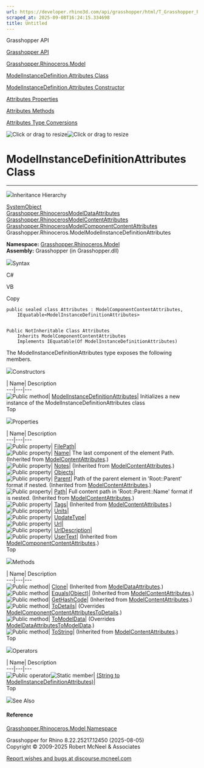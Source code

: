 ```yaml
---
url: https://developer.rhino3d.com/api/grasshopper/html/T_Grasshopper_Rhinoceros_Model_ModelInstanceDefinition_Attributes.htm
scraped_at: 2025-09-08T16:24:15.334698
title: Untitled
---
```


Grasshopper API

[Grasshopper API](../html/723c01da-9986-4db2-8f53-6f3a7494df75.htm
"Grasshopper API")

[Grasshopper.Rhinoceros.Model](../html/N_Grasshopper_Rhinoceros_Model.htm
"Grasshopper.Rhinoceros.Model")

[ModelInstanceDefinition.Attributes
Class](../html/T_Grasshopper_Rhinoceros_Model_ModelInstanceDefinition_Attributes.htm
"ModelInstanceDefinition.Attributes Class")

[ModelInstanceDefinition.Attributes Constructor
](../html/M_Grasshopper_Rhinoceros_Model_ModelInstanceDefinition_Attributes__ctor.htm
"ModelInstanceDefinition.Attributes Constructor ")

[Attributes
Properties](../html/Properties_T_Grasshopper_Rhinoceros_Model_ModelInstanceDefinition_Attributes.htm
"Attributes Properties")

[Attributes
Methods](../html/Methods_T_Grasshopper_Rhinoceros_Model_ModelInstanceDefinition_Attributes.htm
"Attributes Methods")

[Attributes Type
Conversions](../html/Operators_T_Grasshopper_Rhinoceros_Model_ModelInstanceDefinition_Attributes.htm
"Attributes Type Conversions")

![Click or drag to resize](../icons/TocOpen.gif)![Click or drag to
resize](../icons/TocClose.gif)

# ModelInstanceDefinitionAttributes Class  
  
---  
  
![](../icons/SectionExpanded.png)Inheritance Hierarchy

[SystemObject](https://docs.microsoft.com/dotnet/api/system.object)  
[Grasshopper.RhinocerosModelDataAttributes](T_Grasshopper_Rhinoceros_ModelData_Attributes.htm)  
[Grasshopper.RhinocerosModelContentAttributes](T_Grasshopper_Rhinoceros_ModelContent_Attributes.htm)  
[Grasshopper.RhinocerosModelComponentContentAttributes](T_Grasshopper_Rhinoceros_ModelComponentContent_Attributes.htm)  
Grasshopper.Rhinoceros.ModelModelInstanceDefinitionAttributes  

**Namespace:**
[Grasshopper.Rhinoceros.Model](N_Grasshopper_Rhinoceros_Model.htm)  
**Assembly:** Grasshopper (in Grasshopper.dll)

![](../icons/SectionExpanded.png)Syntax

C#

VB

Copy

    
    
    public sealed class Attributes : ModelComponentContentAttributes, 
    	IEquatable<ModelInstanceDefinitionAttributes>
    
    
    Public NotInheritable Class Attributes
    	Inherits ModelComponentContentAttributes
    	Implements IEquatable(Of ModelInstanceDefinitionAttributes)

The ModelInstanceDefinitionAttributes type exposes the following members.

![](../icons/SectionExpanded.png)Constructors

| Name| Description  
---|---|---  
![Public method](../icons/pubmethod.gif)|
[ModelInstanceDefinitionAttributes](M_Grasshopper_Rhinoceros_Model_ModelInstanceDefinition_Attributes__ctor.htm)|
Initializes a new instance of the ModelInstanceDefinitionAttributes class  
Top

![](../icons/SectionExpanded.png)Properties

| Name| Description  
---|---|---  
![Public property](../icons/pubproperty.gif)|
[FilePath](P_Grasshopper_Rhinoceros_Model_ModelInstanceDefinition_Attributes_FilePath.htm)|  
![Public property](../icons/pubproperty.gif)|
[Name](P_Grasshopper_Rhinoceros_ModelContent_Attributes_Name.htm)|  The last
component of the element Path.  (Inherited from
[ModelContentAttributes](T_Grasshopper_Rhinoceros_ModelContent_Attributes.htm).)  
![Public property](../icons/pubproperty.gif)|
[Notes](P_Grasshopper_Rhinoceros_ModelContent_Attributes_Notes.htm)|
(Inherited from
[ModelContentAttributes](T_Grasshopper_Rhinoceros_ModelContent_Attributes.htm).)  
![Public property](../icons/pubproperty.gif)|
[Objects](P_Grasshopper_Rhinoceros_Model_ModelInstanceDefinition_Attributes_Objects.htm)|  
![Public property](../icons/pubproperty.gif)|
[Parent](P_Grasshopper_Rhinoceros_ModelContent_Attributes_Parent.htm)|  Path
of the parent element in 'Root::Parent' format if nested.  (Inherited from
[ModelContentAttributes](T_Grasshopper_Rhinoceros_ModelContent_Attributes.htm).)  
![Public property](../icons/pubproperty.gif)|
[Path](P_Grasshopper_Rhinoceros_ModelContent_Attributes_Path.htm)|  Full
content path in 'Root::Parent::Name' format if is nested.  (Inherited from
[ModelContentAttributes](T_Grasshopper_Rhinoceros_ModelContent_Attributes.htm).)  
![Public property](../icons/pubproperty.gif)|
[Tags](P_Grasshopper_Rhinoceros_ModelContent_Attributes_Tags.htm)|  (Inherited
from
[ModelContentAttributes](T_Grasshopper_Rhinoceros_ModelContent_Attributes.htm).)  
![Public property](../icons/pubproperty.gif)|
[Units](P_Grasshopper_Rhinoceros_Model_ModelInstanceDefinition_Attributes_Units.htm)|  
![Public property](../icons/pubproperty.gif)|
[UpdateType](P_Grasshopper_Rhinoceros_Model_ModelInstanceDefinition_Attributes_UpdateType.htm)|  
![Public property](../icons/pubproperty.gif)|
[Url](P_Grasshopper_Rhinoceros_Model_ModelInstanceDefinition_Attributes_Url.htm)|  
![Public property](../icons/pubproperty.gif)|
[UrlDescription](P_Grasshopper_Rhinoceros_Model_ModelInstanceDefinition_Attributes_UrlDescription.htm)|  
![Public property](../icons/pubproperty.gif)|
[UserText](P_Grasshopper_Rhinoceros_ModelComponentContent_Attributes_UserText.htm)|
(Inherited from
[ModelComponentContentAttributes](T_Grasshopper_Rhinoceros_ModelComponentContent_Attributes.htm).)  
Top

![](../icons/SectionExpanded.png)Methods

| Name| Description  
---|---|---  
![Public method](../icons/pubmethod.gif)|
[Clone](M_Grasshopper_Rhinoceros_ModelData_Attributes_Clone.htm)|  (Inherited
from
[ModelDataAttributes](T_Grasshopper_Rhinoceros_ModelData_Attributes.htm).)  
![Public method](../icons/pubmethod.gif)|
[Equals(Object)](M_Grasshopper_Rhinoceros_ModelContent_Attributes_Equals.htm)|
(Inherited from
[ModelContentAttributes](T_Grasshopper_Rhinoceros_ModelContent_Attributes.htm).)  
![Public method](../icons/pubmethod.gif)|
[GetHashCode](M_Grasshopper_Rhinoceros_ModelContent_Attributes_GetHashCode.htm)|
(Inherited from
[ModelContentAttributes](T_Grasshopper_Rhinoceros_ModelContent_Attributes.htm).)  
![Public method](../icons/pubmethod.gif)|
[ToDetails](M_Grasshopper_Rhinoceros_Model_ModelInstanceDefinition_Attributes_ToDetails.htm)|
(Overrides
[ModelComponentContentAttributesToDetails](M_Grasshopper_Rhinoceros_ModelComponentContent_Attributes_ToDetails.htm).)  
![Public method](../icons/pubmethod.gif)|
[ToModelData](M_Grasshopper_Rhinoceros_Model_ModelInstanceDefinition_Attributes_ToModelData.htm)|
(Overrides
[ModelDataAttributesToModelData](M_Grasshopper_Rhinoceros_ModelData_Attributes_ToModelData.htm).)  
![Public method](../icons/pubmethod.gif)|
[ToString](M_Grasshopper_Rhinoceros_ModelContent_Attributes_ToString.htm)|
(Inherited from
[ModelContentAttributes](T_Grasshopper_Rhinoceros_ModelContent_Attributes.htm).)  
Top

![](../icons/SectionExpanded.png)Operators

| Name| Description  
---|---|---  
![Public operator](../icons/puboperator.gif)![Static
member](../icons/static.gif)| [(String to
ModelInstanceDefinitionAttributes)](M_Grasshopper_Rhinoceros_Model_ModelInstanceDefinition_Attributes_op_Implicit.htm)|  
Top

![](../icons/SectionExpanded.png)See Also

#### Reference

[Grasshopper.Rhinoceros.Model Namespace](N_Grasshopper_Rhinoceros_Model.htm)

Grasshopper for Rhino 8.22.25217.12450 (2025-08-05)  
Copyright © 2009-2025 Robert McNeel & Associates

[Report wishes and bugs at
discourse.mcneel.com](https://discourse.mcneel.com/c/grasshopper)

